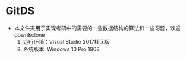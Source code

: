 # GitDS
- 本文件夹用于实现考研中的需要的一些数据结构的算法和一些习题，欢迎down&clone
  1. 运行环境：Visual Studio 2017社区版
  2. 系统版本: Windows 10 Pro 1903

